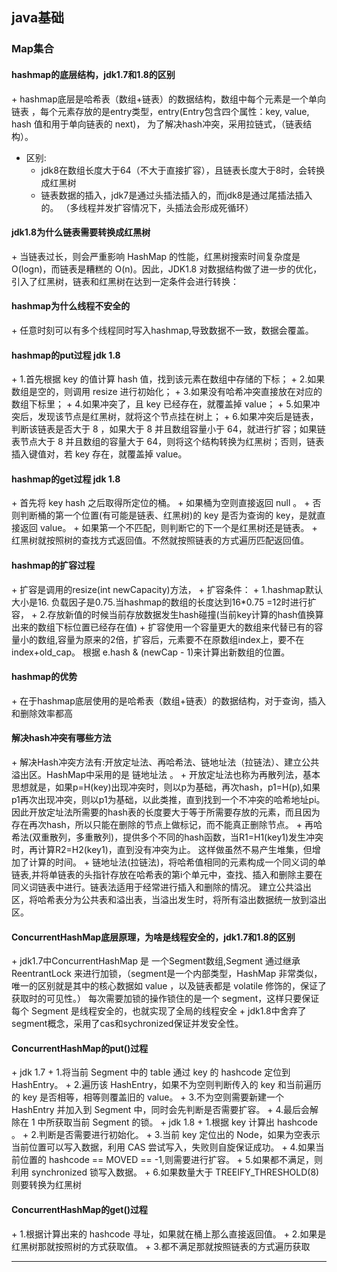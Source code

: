 <h2>java基础</h2>

<h3>Map集合</h3>

<h4>hashmap的底层结构，jdk1.7和1.8的区别</h4>
+ hashmap底层是哈希表（数组+链表）的数据结构，数组中每个元素是一个单向链表 
，每个元素存放的是entry类型，entry(Entry包含四个属性：key, value, hash 值和用于单向链表的 next)，
为了解决hash冲突，采用拉链式，（链表结构）。

+ 区别:
  + jdk8在数组长度大于64（不大于直接扩容），且链表长度大于8时，会转换成红黑树
  + 链表数据的插入，jdk7是通过头插法插入的，而jdk8是通过尾插法插入的。
  （多线程并发扩容情况下，头插法会形成死循环）
 
<h4>jdk1.8为什么链表需要转换成红黑树</h4>
+ 当链表过长，则会严重影响 HashMap 的性能，红黑树搜索时间复杂度是 O(logn)，而链表是糟糕的 O(n)。因此，JDK1.8 对数据结构做了进一步的优化，引入了红黑树，链表和红黑树在达到一定条件会进行转换：

<h4>hashmap为什么线程不安全的</h4>
+ 任意时刻可以有多个线程同时写入hashmap,导致数据不一致，数据会覆盖。


<h4>hashmap的put过程  jdk 1.8</h4>
+ 1.首先根据 key 的值计算 hash 值，找到该元素在数组中存储的下标；
+ 2.如果数组是空的，则调用 resize 进行初始化；
+ 3.如果没有哈希冲突直接放在对应的数组下标里；
+ 4.如果冲突了，且 key 已经存在，就覆盖掉 value；
+ 5.如果冲突后，发现该节点是红黑树，就将这个节点挂在树上；
+ 6.如果冲突后是链表，判断该链表是否大于 8 ，如果大于 8 并且数组容量小于 64，就进行扩容；如果链表节点大于 8 并且数组的容量大于 64，则将这个结构转换为红黑树；否则，链表插入键值对，若 key 存在，就覆盖掉 value。

<h4>hashmap的get过程 jdk 1.8 </h4>
+ 首先将 key hash 之后取得所定位的桶。
+ 如果桶为空则直接返回 null 。
+ 否则判断桶的第一个位置(有可能是链表、红黑树)的 key 是否为查询的 key，是就直接返回 value。
+ 如果第一个不匹配，则判断它的下一个是红黑树还是链表。
+ 红黑树就按照树的查找方式返回值。不然就按照链表的方式遍历匹配返回值。


<h4>hashmap的扩容过程</h4>
+ 扩容是调用的resize(int newCapacity)方法，
+ 扩容条件：
   + 1.hashmap默认大小是16. 负载因子是0.75.当hashmap的数组的长度达到16*0.75 =12时进行扩容，
   + 2.存放新值的时候当前存放数据发生hash碰撞(当前key计算的hash值换算出来的数组下标位置已经存在值)
+ 扩容使用一个容量更大的数组来代替已有的容量小的数组,容量为原来的2倍，扩容后，元素要不在原数组index上，要不在index+old_cap。
根据 e.hash & (newCap - 1)来计算出新数组的位置。

<h4>hashmap的优势</h4>
+ 在于hashmap底层使用的是哈希表（数组+链表）的数据结构，对于查询，插入和删除效率都高

<h4>解决hash冲突有哪些方法</h4>
+ 解决Hash冲突方法有:开放定址法、再哈希法、链地址法（拉链法）、建立公共溢出区。HashMap中采用的是 链地址法 。
+ 开放定址法也称为再散列法，基本思想就是，如果p=H(key)出现冲突时，则以p为基础，再次hash，p1=H(p),如果p1再次出现冲突，则以p1为基础，以此类推，直到找到一个不冲突的哈希地址pi。 因此开放定址法所需要的hash表的长度要大于等于所需要存放的元素，而且因为存在再次hash，所以只能在删除的节点上做标记，而不能真正删除节点。
+ 再哈希法(双重散列，多重散列)，提供多个不同的hash函数，当R1=H1(key1)发生冲突时，再计算R2=H2(key1)，直到没有冲突为止。 这样做虽然不易产生堆集，但增加了计算的时间。
+ 链地址法(拉链法)，将哈希值相同的元素构成一个同义词的单链表,并将单链表的头指针存放在哈希表的第i个单元中，查找、插入和删除主要在同义词链表中进行。链表法适用于经常进行插入和删除的情况。
建立公共溢出区，将哈希表分为公共表和溢出表，当溢出发生时，将所有溢出数据统一放到溢出区。

<h4>ConcurrentHashMap底层原理，为啥是线程安全的，jdk1.7和1.8的区别</h5>
+ jdk1.7中ConcurrentHashMap 是  一个Segment数组,Segment 通过继承ReentrantLock 来进行加锁，（segment是一个内部类型，HashMap 非常类似，唯一的区别就是其中的核心数据如 value ，以及链表都是 volatile 修饰的，保证了获取时的可见性。）
每次需要加锁的操作锁住的是一个 segment，这样只要保证每个 Segment 是线程安全的，也就实现了全局的线程安全
+ jdk1.8中舍弃了segment概念，采用了cas和sychronized保证并发安全性。

<h4>ConcurrentHashMap的put()过程</h4>
+ jdk 1.7
  + 1.将当前 Segment 中的 table 通过 key 的 hashcode 定位到 HashEntry。
  + 2.遍历该 HashEntry，如果不为空则判断传入的 key 和当前遍历的 key 是否相等，相等则覆盖旧的 value。
  + 3.不为空则需要新建一个 HashEntry 并加入到 Segment 中，同时会先判断是否需要扩容。
  + 4.最后会解除在 1 中所获取当前 Segment 的锁。
+ jdk 1.8
  + 1.根据 key 计算出 hashcode 。
  + 2.判断是否需要进行初始化。
  + 3.当前 key 定位出的 Node，如果为空表示当前位置可以写入数据，利用 CAS 尝试写入，失败则自旋保证成功。
  + 4.如果当前位置的 hashcode == MOVED == -1,则需要进行扩容。
  + 5.如果都不满足，则利用 synchronized 锁写入数据。
  + 6.如果数量大于 TREEIFY_THRESHOLD(8) 则要转换为红黑树

<h4>ConcurrentHashMap的get()过程</h4>
+ 1.根据计算出来的 hashcode 寻址，如果就在桶上那么直接返回值。
+ 2.如果是红黑树那就按照树的方式获取值。
+ 3.都不满足那就按照链表的方式遍历获取

<hr>

   